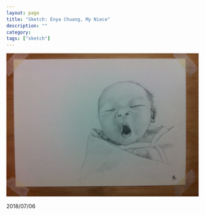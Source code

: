 ```yaml
---
layout: page
title: "Sketch: Enya Chuang, My Niece"
description: ""
category:
tags: ["sketch"]
---
```


![Enya Chuang](/assets/images/pencil-sketch-0111.jpg)

2018/07/06
